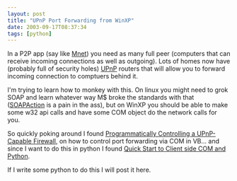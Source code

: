 ```yaml
---
layout: post
title: "UPnP Port Forwarding from WinXP"
date: 2003-09-17T08:37:34
tags: [python]
---
```


In a P2P app (say like [Mnet][1]) you need as many full peer (computers that can receive incoming connections as well as outgoing). Lots of homes now have (probably full of security holes) [UPnP][2] routers that will allow you to forward incoming connection to comptuers behind it.

I'm trying to learn how to monkey with this. On linux you might need to grok SOAP and learn whatever way M$ broke the standards with that ([SOAPAction][3] is a pain in the ass), but on WinXP you should be able to make some w32 api calls and have some COM object do the network calls for you.

So quickly poking around I found [Programmatically Controlling a UPnP-Capable Firewall][4], on how to control port forwarding via COM in VB... and since I want to do this in python I found [Quick Start to Client side COM and Python][5].

If I write some python to do this I will post it here.

   [1]: http://mnet.sf.net/
   [2]: http://www.upnp.org/
   [3]: http://216.239.33.104/search?q=cache:apghERVzlegJ:www.oreillynet.com/cs/weblog/view/wlg/2331+soap-action&hl=en&ie=UTF-8
   [4]: http://www.knoxscape.com/Upnp/NAT.htm
   [5]: http://www.python.org/windows/win32com/QuickStartClientCom.html
